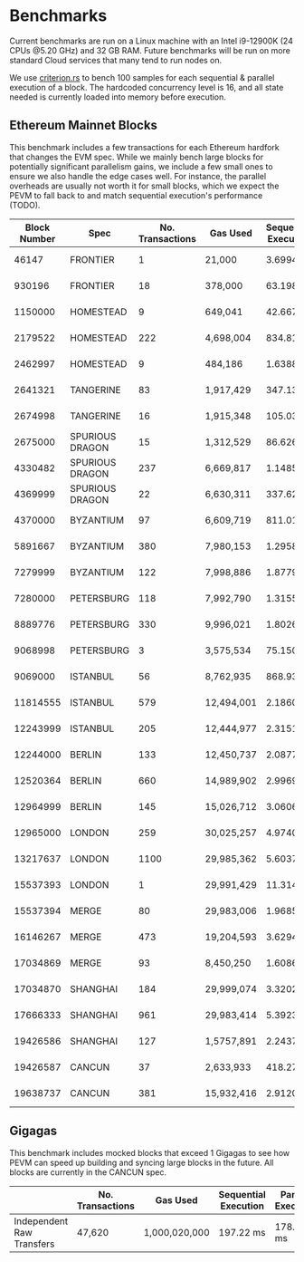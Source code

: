 # Benchmarks

Current benchmarks are run on a Linux machine with an Intel i9-12900K (24 CPUs @5.20 GHz) and 32 GB RAM. Future benchmarks will be run on more standard Cloud services that many tend to run nodes on.

We use [criterion.rs](https://github.com/bheisler/criterion.rs) to bench 100 samples for each sequential & parallel execution of a block. The hardcoded concurrency level is 16, and all state needed is currently loaded into memory before execution.

## Ethereum Mainnet Blocks

This benchmark includes a few transactions for each Ethereum hardfork that changes the EVM spec. While we mainly bench large blocks for potentially significant parallelism gains, we include a few small ones to ensure we also handle the edge cases well. For instance, the parallel overheads are usually not worth it for small blocks, which we expect the PEVM to fall back to and match sequential execution's performance (TODO).

| Block Number | Spec            | No. Transactions | Gas Used   | Sequential Execution | Parallel Execution | P / S    |
| ------------ | --------------- | ---------------- | ---------- | -------------------- | ------------------ | -------- |
| 46147        | FRONTIER        | 1                | 21,000     | 3.6994 µs            | 5.5960 µs          | 1.48     |
| 930196       | FRONTIER        | 18               | 378,000    | 63.198 µs            | 149.88 µs          | 2.37     |
| 1150000      | HOMESTEAD       | 9                | 649,041    | 42.667 µs            | 77.412 µs          | 1.81     |
| 2179522      | HOMESTEAD       | 222              | 4,698,004  | 834.81 µs            | 2.7004 ms          | 3.23     |
| 2462997      | HOMESTEAD       | 9                | 484,186    | 1.6388 ms            | 2.0610 ms          | 1.26     |
| 2641321      | TANGERINE       | 83               | 1,917,429  | 347.13 µs            | 895.27 µs          | 2.58     |
| 2674998      | TANGERINE       | 16               | 1,915,348  | 105.03 µs            | 140.51 µs          | 1.34     |
| 2675000      | SPURIOUS DRAGON | 15               | 1,312,529  | 86.626 µs            | 169.22 µs          | 1.95     |
| 4330482      | SPURIOUS DRAGON | 237              | 6,669,817  | 1.1485 ms            | 1.2116 ms          | 1.05     |
| 4369999      | SPURIOUS DRAGON | 22               | 6,630,311  | 337.62 µs            | 289.26 µs          | **0.86** |
| 4370000      | BYZANTIUM       | 97               | 6,609,719  | 811.01 µs            | 1.5602 ms          | 1.92     |
| 5891667      | BYZANTIUM       | 380              | 7,980,153  | 1.2958 ms            | 4.0587 ms          | 3.13     |
| 7279999      | BYZANTIUM       | 122              | 7,998,886  | 1.8779 ms            | 1.1205 ms          | **0.6**  |
| 7280000      | PETERSBURG      | 118              | 7,992,790  | 1.3155 ms            | 663.50 µs          | **0.5**  |
| 8889776      | PETERSBURG      | 330              | 9,996,021  | 1.8026 ms            | 923.44 µs          | **0.51** |
| 9068998      | PETERSBURG      | 3                | 3,575,534  | 75.150 µs            | 185.85 µs          | 2.47     |
| 9069000      | ISTANBUL        | 56               | 8,762,935  | 868.93 µs            | 680.65 µs          | **0.78** |
| 11814555     | ISTANBUL        | 579              | 12,494,001 | 2.1860 ms            | 8.2054 ms          | 3.75     |
| 12243999     | ISTANBUL        | 205              | 12,444,977 | 2.3151 ms            | 1.7492 ms          | **0.76** |
| 12244000     | BERLIN          | 133              | 12,450,737 | 2.0877 ms            | 1.7544 ms          | **0.84** |
| 12520364     | BERLIN          | 660              | 14,989,902 | 2.9969 ms            | 11.210 ms          | 3.74     |
| 12964999     | BERLIN          | 145              | 15,026,712 | 3.0606 ms            | 1.4059 ms          | **0.46** |
| 12965000     | LONDON          | 259              | 30,025,257 | 4.9740 ms            | 2.3279 ms          | **0.47** |
| 13217637     | LONDON          | 1100             | 29,985,362 | 5.6037 ms            | 23.759 ms          | 4.24     |
| 15537393     | LONDON          | 1                | 29,991,429 | 11.314 µs            | 26.081 µs          | 2.31     |
| 15537394     | MERGE           | 80               | 29,983,006 | 1.9685 ms            | 4.5806 ms          | 2.33     |
| 16146267     | MERGE           | 473              | 19,204,593 | 3.6294 ms            | 6.0750 ms          | 1.67     |
| 17034869     | MERGE           | 93               | 8,450,250  | 1.6086 ms            | 827.58 µs          | **0.51** |
| 17034870     | SHANGHAI        | 184              | 29,999,074 | 3.3202 ms            | 1.4181 ms          | **0.43** |
| 17666333     | SHANGHAI        | 961              | 29,983,414 | 5.3923 ms            | 11.162 ms          | 2.07     |
| 19426586     | SHANGHAI        | 127              | 1,5757,891 | 2.2437 ms            | 1.2534 ms          | **0.56** |
| 19426587     | CANCUN          | 37               | 2,633,933  | 418.27 µs            | 358.52 µs          | **0.86** |
| 19638737     | CANCUN          | 381              | 15,932,416 | 2.9120 ms            | 4.2834 ms          | 1.47     |

## Gigagas

This benchmark includes mocked blocks that exceed 1 Gigagas to see how PEVM can speed up building and syncing large blocks in the future. All blocks are currently in the CANCUN spec.

|                           | No. Transactions | Gas Used      | Sequential Execution | Parallel Execution | P / S   |
| ------------------------- | ---------------- | ------------- | -------------------- | ------------------ | ------- |
| Independent Raw Transfers | 47,620           | 1,000,020,000 | 197.22 ms            | 178.64 ms          | **91%** |
